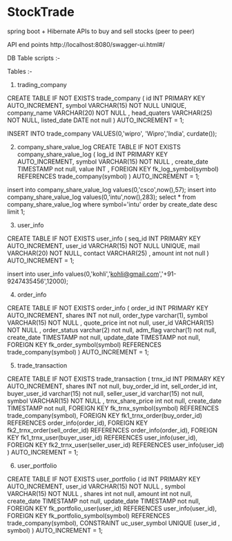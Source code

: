 # StockTrade
spring boot + Hibernate  APIs to buy and sell stocks (peer to peer)

API end points 
http://localhost:8080/swagger-ui.html#/


DB Table scripts :-

Tables :-

1) trading_company

CREATE TABLE IF NOT EXISTS trade_company (
    id INT PRIMARY KEY AUTO_INCREMENT,
    symbol VARCHAR(15) NOT NULL UNIQUE,
    company_name VARCHAR(20) NOT NULL ,
    head_quaters VARCHAR(25) NOT NULL,
    listed_date DATE not null
)
AUTO_INCREMENT = 1; 

INSERT INTO trade_company
VALUES(0,'wipro', 'Wipro','India', curdate());


2) company_share_value_log
CREATE TABLE IF NOT EXISTS company_share_value_log (
    log_id INT PRIMARY KEY AUTO_INCREMENT,
    symbol VARCHAR(15) NOT NULL  ,
    create_date TIMESTAMP not null,
    value INT ,
	FOREIGN KEY fk_log_symbol(symbol)
   REFERENCES trade_company(symbol)
)
AUTO_INCREMENT = 1; 

insert into company_share_value_log values(0,'csco',now(),57);
insert into company_share_value_log values(0,'intu',now(),283);
select * from company_share_value_log where symbol='intu' order by create_date desc limit 1;


3) user_info

CREATE TABLE IF NOT EXISTS user_info (
    seq_id INT PRIMARY KEY AUTO_INCREMENT,
    user_id VARCHAR(15) NOT NULL UNIQUE,
    mail VARCHAR(20) NOT NULL,
    contact VARCHAR(25) ,
    amount int not null
)
AUTO_INCREMENT = 1; 


insert into user_info values(0,'kohli','kohli@gmail.com','+91-9247435456',12000);




4) order_info

CREATE TABLE IF NOT EXISTS order_info (
    order_id INT PRIMARY KEY AUTO_INCREMENT,
    shares INT not null,
    order_type varchar(1),
    symbol VARCHAR(15) NOT NULL ,
    quote_price int not null,
    user_id VARCHAR(15) NOT NULL ,
    order_status varchar(2) not null,
    adm_flag varchar(1) not null,
    create_date TIMESTAMP not null,
    update_date TIMESTAMP not null,
    FOREIGN KEY fk_order_symbol(symbol)
    REFERENCES trade_company(symbol)
)
AUTO_INCREMENT = 1; 



5) trade_transaction 

 CREATE TABLE IF NOT EXISTS trade_transaction (
    trnx_id INT PRIMARY KEY AUTO_INCREMENT,
    shares INT not null,
    buy_order_id int,
    sell_order_id int,
    buyer_user_id varchar(15) not null,
    seller_user_id varchar(15) not null,
    symbol VARCHAR(15) NOT NULL ,
    trnx_share_price int not null,
    create_date TIMESTAMP not null,
    FOREIGN KEY fk_trnx_symbol(symbol)
    REFERENCES trade_company(symbol),
    FOREIGN KEY fk1_trnx_order(buy_order_id)
    REFERENCES order_info(order_id),
    FOREIGN KEY fk2_trnx_order(sell_order_id)
    REFERENCES order_info(order_id),
    FOREIGN KEY fk1_trnx_user(buyer_user_id)
    REFERENCES user_info(user_id),
    FOREIGN KEY fk2_trnx_user(seller_user_id)
    REFERENCES user_info(user_id)
)
AUTO_INCREMENT = 1;


6) user_portfolio

CREATE TABLE IF NOT EXISTS user_portfolio (
    id INT PRIMARY KEY AUTO_INCREMENT,
    user_id VARCHAR(15) NOT NULL ,
    symbol VARCHAR(15) NOT NULL ,
    shares int not null,
    amount int not null,
    create_date TIMESTAMP not null,
    update_date TIMESTAMP not null,
    FOREIGN KEY fk_portfolio_user(user_id)
    REFERENCES user_info(user_id),
    FOREIGN KEY fk_portfolio_symbol(symbol)
    REFERENCES trade_company(symbol),
    CONSTRAINT uc_user_symbol UNIQUE (user_id , symbol)
)
AUTO_INCREMENT = 1;
